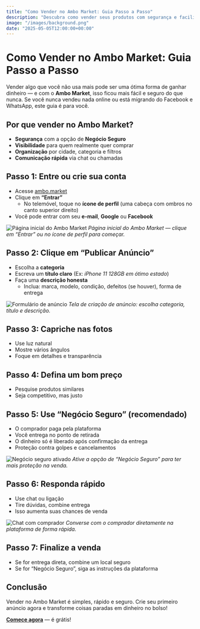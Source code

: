 ```yaml
---
title: "Como Vender no Ambo Market: Guia Passo a Passo"
description: "Descubra como vender seus produtos com segurança e facilidade no Ambo Market. Veja o passo a passo para criar um anúncio e fechar bons negócios."
image: "/images/background.png"
date: "2025-05-05T12:00:00+00:00"
---
```


# Como Vender no Ambo Market: Guia Passo a Passo

Vender algo que você não usa mais pode ser uma ótima forma de ganhar dinheiro — e com o **Ambo Market**, isso ficou mais fácil e seguro do que nunca. Se você nunca vendeu nada online ou está migrando do Facebook e WhatsApp, este guia é para você.

## Por que vender no Ambo Market?

- **Segurança** com a opção de **Negócio Seguro**
- **Visibilidade** para quem realmente quer comprar
- **Organização** por cidade, categoria e filtros
- **Comunicação rápida** via chat ou chamadas

## Passo 1: Entre ou crie sua conta

- Acesse [ambo.market](https://ambo.market)
- Clique em **“Entrar”**
  - No telemóvel, toque no **ícone de perfil** (uma cabeça com ombros no canto superior direito)
- Você pode entrar com seu **e-mail**, **Google** ou **Facebook**

![Página inicial do Ambo Market](images/blog/como-vender-no-ambo-market-guia-passo-a-passo/login.png)
*Página inicial do Ambo Market — clique em “Entrar” ou no ícone de perfil para começar.*

## Passo 2: Clique em “Publicar Anúncio”

- Escolha a **categoria**
- Escreva um **título claro** (Ex: *iPhone 11 128GB em ótimo estado*)
- Faça uma **descrição honesta**
  - Inclua: marca, modelo, condição, defeitos (se houver), forma de entrega

![Formulário de anúncio](images/blog/como-vender-no-ambo-market-guia-passo-a-passo/create.png)
*Tela de criação de anúncio: escolha categoria, título e descrição.*

## Passo 3: Capriche nas fotos

- Use luz natural
- Mostre vários ângulos
- Foque em detalhes e transparência

## Passo 4: Defina um bom preço

- Pesquise produtos similares
- Seja competitivo, mas justo

## Passo 5: Use “Negócio Seguro” (recomendado)

- O comprador paga pela plataforma
- Você entrega no ponto de retirada
- O dinheiro só é liberado após confirmação da entrega
- Proteção contra golpes e cancelamentos

![Negócio seguro ativado](images/blog/como-vender-no-ambo-market-guia-passo-a-passo/safe-deal.png)
*Ative a opção de “Negócio Seguro” para ter mais proteção na venda.*

## Passo 6: Responda rápido

- Use chat ou ligação
- Tire dúvidas, combine entrega
- Isso aumenta suas chances de venda

![Chat com comprador](images/blog/como-vender-no-ambo-market-guia-passo-a-passo/chat.png)
*Converse com o comprador diretamente na plataforma de forma rápida.*

## Passo 7: Finalize a venda

- Se for entrega direta, combine um local seguro
- Se for “Negócio Seguro”, siga as instruções da plataforma

## Conclusão

Vender no Ambo Market é simples, rápido e seguro. Crie seu primeiro anúncio agora e transforme coisas paradas em dinheiro no bolso!

[**Comece agora**](https://ambo.market) — é grátis!
